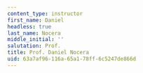 ```yaml
---
content_type: instructor
first_name: Daniel
headless: true
last_name: Nocera
middle_initial: ''
salutation: Prof.
title: Prof. Daniel Nocera
uid: 63a7af96-116a-65a1-78ff-6c5247de866d
---
```

